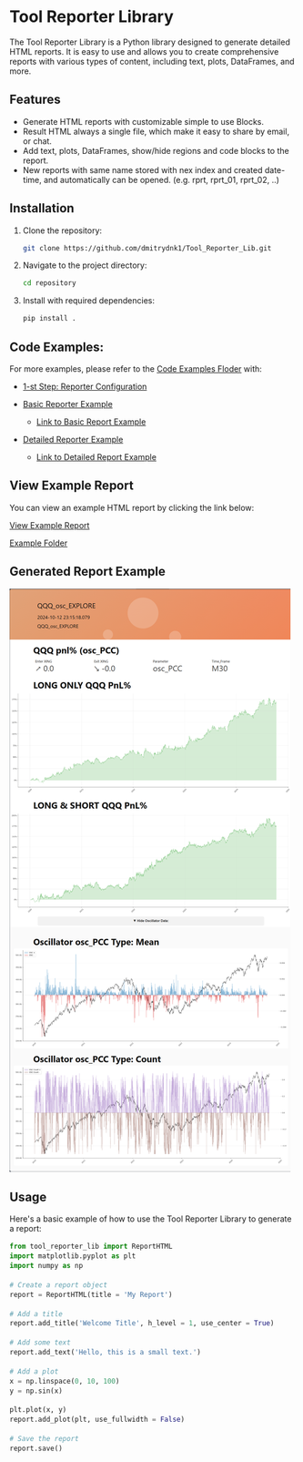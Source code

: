 # Tool Reporter Library

The Tool Reporter Library is a Python library designed to generate detailed HTML reports. It is easy to use and allows you to create comprehensive reports with various types of content, including text, plots, DataFrames, and more.

## Features
- Generate HTML reports with customizable simple to use Blocks.
- Result HTML always a single file, which make it easy to share by email, or chat.
- Add text, plots, DataFrames, show/hide regions and code blocks to the report.
- New reports with same name stored with nex index and created date-time, and automatically can be opened. (e.g. rprt, rprt_01, rprt_02, ..)


## Installation
1. Clone the repository:

    ```bash
    git clone https://github.com/dmitrydnk1/Tool_Reporter_Lib.git
    ```
2. Navigate to the project directory:

    ```bash
    cd repository
    ```
3. Install with required dependencies:

    ```bash
    pip install .
    ```

## Code Examples:
For more examples, please refer to the [Code Examples Floder](examples/) with:

- [1-st Step: Reporter Configuration](examples/1-step_initial_CFG_setup.py)

- [Basic Reporter Example](examples/basic_report_generation.py)
    - [Link to Basic Report Example](https://dmitrydnk1.github.io/Tool_Reporter_Lib/basic_report_(0001).html)

- [Detailed Reporter Example](examples/detailed_report_eneration.py)
    - [Link to Detailed Report Example](https://dmitrydnk1.github.io/Tool_Reporter_Lib/my_report_(0015).html)

## View Example Report
You can view an example HTML report by clicking the link below:

[View Example Report](https://dmitrydnk1.github.io/Tool_Reporter_Lib/assets/QQQ_osc_EXPLORE.html)

[Example Folder](assets/)

## Generated Report Example
![Report Example](assets/reporter_exmpl.png)


## Usage
Here's a basic example of how to use the Tool Reporter Library to generate a report:

```python
from tool_reporter_lib import ReportHTML
import matplotlib.pyplot as plt
import numpy as np

# Create a report object
report = ReportHTML(title = 'My Report')

# Add a title
report.add_title('Welcome Title', h_level = 1, use_center = True)

# Add some text
report.add_text('Hello, this is a small text.')

# Add a plot
x = np.linspace(0, 10, 100)
y = np.sin(x)

plt.plot(x, y)
report.add_plot(plt, use_fullwidth = False)

# Save the report
report.save()
```